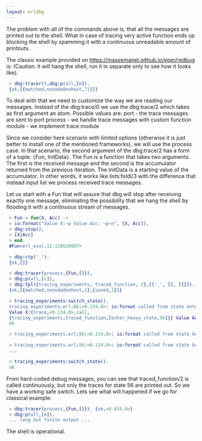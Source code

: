 ```yaml
---
layout: erldbg
---
```

The problem with all of the commands above is, 
that all the messages are printed out to the shell. What 
in case of tracing very active function ends up blocking the shell by spamming it with a continuous unreadable amount of printouts.

The classic example provided on https://massemanet.github.io/eper/redbug
is: 
(Caution: it will hang the shell, run it in separate only to see how it looks like).
```erlang
 > dbg:tracer(),dbg:p(all,[m]).
 {ok,[{matched,nonode@nohost,71}]}
```
To deal with that we need to customize the way we are reading our messages. 
Instead of the <bold>dbg:trace/0</bold> we use the <bold>dbg:trace/2</bold> which takes as first argument an atom. Possible values are:
port - the trace messages are sent to port
process - we handle trace messages with custom function
module - we implement trace module

Since we consider here scenario with limited options 
(otherwise it is just better to install one of the mentioned frameworks), we will use the process case. 
In that scenario, the second argument of the <bold>dbg:trace/2</bold> has a form of a tuple: <bold>`{`Fun, InitData`}`</bold>. 
The Fun is a function that takes two arguments.
The first is the received message and the second is the accumulator returned from the previous iteration.
The <bold>InitData</bold> is a starting value of the accumulator. 
In other words, it works like <bold>lists:foldl/3</bold> with the difference that instead input list we process received trace messages.

Let us start with a Fun that will assure that dbg will stop after receiving exactly one message, 
eliminating the possibility that we hang the shell by flooding it with a continuous stream of messages.

```erlang
 > Fun = fun(X, Acc) ->
 > io:format("Value X:~p Value Acc: ~p~n", [X, Acc]), 
 > dbg:stop(),
 > [X|Acc]
 > end.
 #Fun<erl_eval.12.128620087> 
```

```erlang
 > dbg:ctp('_').
 {ok,[]} 
```

```erlang
 > dbg:tracer(process,{Fun,[]}),
 > dbg:p(all,[c]),
 > dbg:tpl({tracing_experiments, traced_function, 2},[{'_', [], []}]).
 {ok,[{matched,nonode@nohost,1},{saved,1}]} 
```

```erlang
 > tracing_experiments:switch_state().
 tracing_experiments.erl:86:<0.134.0>: io:format called from state enter_heavy_state number 56
 Value X:{trace,<0.134.0>,call,
 {tracing_experiments,traced_function,[enter_heavy_state,56]}} Value Acc: [] 
 ok 

 > tracing_experiments.erl:86:<0.134.0>: io:format called from state keep_heavy_state number 57 

 > tracing_experiments.erl:86:<0.134.0>: io:format called from state keep_heavy_state number 58 
 ...
```

```erlang
 > tracing_experiments:switch_state().
 ok 
```
From hard-coded debug messages, you can see that <bold>traced_function/2</bold> is called continuously, 
but only the traces for state 56 are printed out. So we have a working safe switch.
Lets see what will happened if we go for classical example:
```erlang
 > dbg:tracer(process,{Fun,[]}). {ok,<0.655.0>}
 > dbg:p(all,[m]). 
 ... long but finite output ...
```
The shell is operational.
